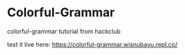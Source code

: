 # Colorful-Grammar

colorful-grammar tutorial from hackclub

test it live here: https://colorful-grammar.wisnubayu.repl.co/
